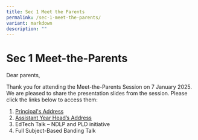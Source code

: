 ```yaml
---
title: Sec 1 Meet the Parents
permalink: /sec-1-meet-the-parents/
variant: markdown
description: ""
---
```

# **Sec 1 Meet-the-Parents**

Dear parents,

Thank you for attending the Meet-the-Parents Session on 7 January 2025. We are pleased to share the presentation slides from the session. Please click the links below to access them:


1)	[Principal's Address](https://drive.google.com/file/d/1dpvxcr1WiyN2HQRhIEbZNYmnyGcslUMp/view?usp=drive_link)
2)	[Assistant Year Head’s Address](/files/S1_MTP___AYH_s_Address.pdf)
3)	EdTech Talk – NDLP and PLD initiative
4)	Full Subject-Based Banding Talk